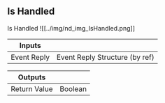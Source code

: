 ## Is Handled
Is Handled
![[../img/nd_img_IsHandled.png]]

|Inputs||
|--|--|
| Event Reply | Event Reply Structure (by ref) |

|Outputs||
|--|--|
| Return Value | Boolean |

